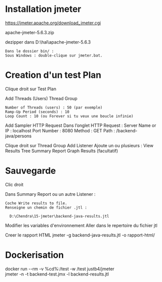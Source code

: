 # Installation jmeter
  
  https://jmeter.apache.org/download_jmeter.cgi

  apache-jmeter-5.6.3.zip

  dezipper dans 
    D:\hal\apache-jmeter-5.6.3

    Dans le dossier bin/ :
    Sous Windows : double-clique sur jmeter.bat.

# Creation d'un test Plan

  Clique droit sur Test Plan

  Add
    Threads (Users)
      Thread Group

    Number of Threads (users) : 50 (par exemple)
    Ramp-Up Period (seconds) : 10
    Loop Count : 10 (ou Forever si tu veux une boucle infinie)      

  Add
    Sampler
      HTTP Request
        Dans l’onglet HTTP Request :
          Server Name or IP : localhost
          Port Number : 8080
          Method : GET
          Path : /backend-java/persons

Clique droit sur Thread Group
  Add
    Listener
      Ajoute un ou plusieurs :
        View Results Tree
        Summary Report
        Graph Results (facultatif)


# Sauvegarde
  Clic droit

  Dans Summary Report ou un autre Listener :

    Coche Write results to file.
    Renseigne un chemin de fichier .jtl :

      D:\Chendra\15-jmeter\backend-java-results.jtl

  Modifier les variables d'environnement
    Aller dans le repertoire du fichier jtl
  
  Creer le rapport HTML
    jmeter -g backend-java-results.jtl -o rapport-html/



# Dockerisation 

  docker run --rm -v %cd%:/test -w /test justb4/jmeter \
  jmeter -n -t backend-test.jmx -l backend-results.jtl